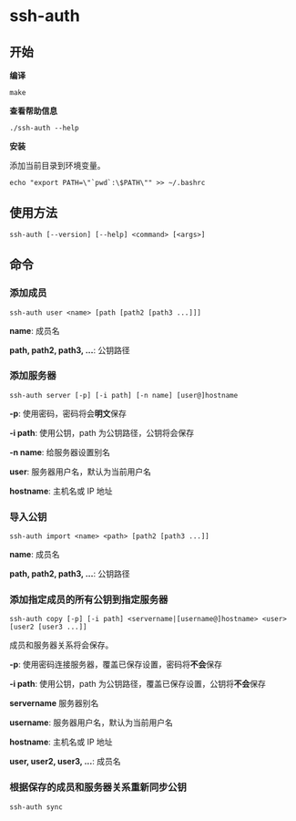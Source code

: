 # ssh-auth

## 开始

**编译**

```shell
make
```

**查看帮助信息**

```shell
./ssh-auth --help
```

**安装**

添加当前目录到环境变量。

```shell
echo "export PATH=\"`pwd`:\$PATH\"" >> ~/.bashrc
```

## 使用方法

```shell
ssh-auth [--version] [--help] <command> [<args>] 
```

## 命令

### 添加成员

```shell
ssh-auth user <name> [path [path2 [path3 ...]]]
```

**name**: 成员名

**path, path2, path3, ...**: 公钥路径

### 添加服务器

```shell
ssh-auth server [-p] [-i path] [-n name] [user@]hostname
```

**-p**: 使用密码，密码将会**明文**保存

**-i path**: 使用公钥，path 为公钥路径，公钥将会保存

**-n name**: 给服务器设置别名

**user**: 服务器用户名，默认为当前用户名

**hostname**: 主机名或 IP 地址

### 导入公钥

```shell
ssh-auth import <name> <path> [path2 [path3 ...]]
```

**name**: 成员名

**path, path2, path3, ...**: 公钥路径

### 添加指定成员的所有公钥到指定服务器

```shell
ssh-auth copy [-p] [-i path] <servername|[username@]hostname> <user> [user2 [user3 ...]]
```

成员和服务器关系将会保存。

**-p**: 使用密码连接服务器，覆盖已保存设置，密码将**不会**保存

**-i path**: 使用公钥，path 为公钥路径，覆盖已保存设置，公钥将**不会**保存

**servername** 服务器别名

**username**: 服务器用户名，默认为当前用户名

**hostname**: 主机名或 IP 地址

**user, user2, user3, ...**: 成员名

### 根据保存的成员和服务器关系重新同步公钥

```shell
ssh-auth sync
```